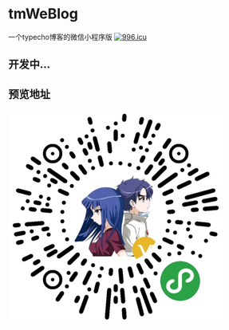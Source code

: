 # tmWeBlog
一个typecho博客的微信小程序版
<a href="https://996.icu"><img src="https://img.shields.io/badge/link-996.icu-red.svg" alt="996.icu" /></a>

## 开发中...

## 预览地址
![index](./index.PNG)
